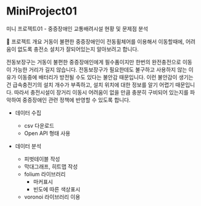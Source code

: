 # MiniProject01
미니 프로젝트01 - 중증장애인 교통배려시설 현황 및 문제점 분석

📰 프로젝트 개요
거동이 불편한 중증장애인이 전동휠체어를 이용해서 이동할때에,
어려움이 없도록 충전소 설치가 잘되어있는지 알아보려고 합니다.

전동보장구는 거동이 불편한 중증장애인에게 필수품이지만
한번의 완전충전으로 이동이 가능한 거리가 길지 않습니다.
전동보장구가 필요한데도 불구하고 사용하지 않는 이유가 
이동중에 배터리가 방전될 수도 있다는 불안감 때문입니다.
이런 불안감이 생기는건 급속충전기의 설치 개수가 부족하고, 
설치 위치에 대한 정보를 알기 어렵기 때문입니다.
따라서 충전시설이 장거리 이동시 어려움이 없을 만큼 충분히 구비되어 있는지를 파악하여 
중증장애인 관련 정책에 반영할 수 있도록 합니다.

- 데이터 수집
  - csv 다운로드
  - Open API 형태 사용

- 데이터 분석
  - 피벗테이블 작성
  - 막대그래프, 히트맵 작성
  - folium 라이브러리
    - 마커표시
    - 빈도에 따른 색상표시
  - voronoi 라이브러리 이용
